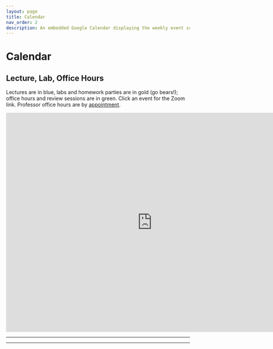 ```yaml
---
layout: page
title: Calendar
nav_order: 2
description: An embedded Google Calendar displaying the weekly event schedule.
---
```


# Calendar

## Lecture, Lab, Office Hours

Lectures are in blue, labs and homework parties are in gold (go bears!); office hours and review sessions are in green. Click an event for the Zoom link. Professor office hours are by [appointment](https://mi-suk.youcanbook.me/).



<iframe src="https://calendar.google.com/calendar/embed?src=142gsi%40berkeley.edu&ctz=America%2FLos_Angeles" style="border: 0" width="800" height="600" frameborder="0" scrolling="no"></iframe>

<hr>
<!--
<iframe src="https://calendar.google.com/calendar/embed?src=142gsi%40berkeley.edu&ctz=America%2FLos_Angeles&src=cGF1bGFtYXJxdWV6QGJlcmtlbGV5LmVkdQ&src=Y18zZGRzcmRsYjMyZ3NiZXI1ajlrbzVpMm1ma0Bncm91cC5jYWxlbmRhci5nb29nbGUuY29t&src=Y180NGViMDNjOTdkZWY0OTU2NDNlNzNlZmE5NjJmMzVhMjUyNjE0MTc1ZTUwMmY5ZDlhZWE0YmMyMjg4NjNjNzZhQGdyb3VwLmNhbGVuZGFyLmdvb2dsZS5jb20&src=YmVya2VsZXkuZWR1Xzd2MHAwcW5yNjBrOXFtNGJyOWFtNTgxYWIwQGdyb3VwLmNhbGVuZGFyLmdvb2dsZS5jb20&src=Y18xYjMwYjYzNWU1MmIxNDkwNmJhNGFlY2ExODhkODM5YjlmZDFiNmNlZDAyNjA0YjBkNzQxMmMzOTdkZTZjOTQ5QGdyb3VwLmNhbGVuZGFyLmdvb2dsZS5jb20&src=Y19mNGYyNDcyZjNjZmZkMGNkODE3ZTc2M2UwZmI5NjIwNGU1MGFhNWY3NDUzMWY1OTE4NTMxZmY2N2Q2ZjhiMTRmQGdyb3VwLmNhbGVuZGFyLmdvb2dsZS5jb20&src=MTQyZ3NpQGJlcmtlbGV5LmVkdQ&color=%23A79B8E&color=%23F09300&color=%2333B679&color=%23F6BF26&color=%23B39DDB&color=%239E69AF&color=%23616161" style="border:solid 1px #777" width="800" height="600" frameborder="0" scrolling="no"></iframe>
-->
<hr>